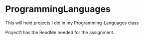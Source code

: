 # ProgrammingLanguages
This will hold projects I did in my Programming-Languages class

Project1 has the ReadMe needed for the assignment.
